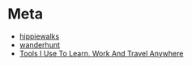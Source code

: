 # Meta

+ [hippiewalks](http://www.hippiewalks.com/)
+ [wanderhunt](https://wanderhunt.com/)
+ [Tools I Use To Learn, Work And Travel Anywhere](https://medium.com/digital-nomad-stories/tools-i-use-to-learn-work-and-travel-anywhere-b3b8d3aa259d#.f76ipvih2)
